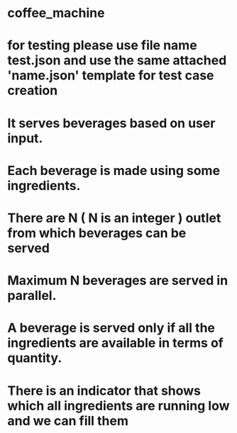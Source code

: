 <span style="font-family: 'Lucida Console';"> </span>

# coffee_machine
# for testing please use file name test.json and use the same attached 'name.json' template for test case creation 

# It serves beverages based on user input. 
# Each beverage is made using some ingredients.
# There are N ( N is an integer ) outlet from which beverages can be served
# Maximum N beverages are served in parallel.
# A beverage is served only if all the ingredients are available in terms of quantity.
# There is an indicator that shows which all ingredients are running low and we can fill them 

</span>
